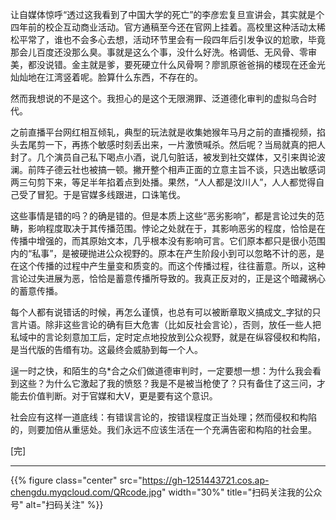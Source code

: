 
让自媒体惊呼“透过这我看到了中国大学的死亡”的李彦宏复旦宣讲会，其实就是个四年前的校企互动商业活动。官方通稿至今还在官网上挂着。高校里这种活动太稀松平常了，谁也不会多心去想，活动环节里会有一段四年后引发争议的尬歌，毕竟那会儿百度还没那么臭。事就是这么个事，没什么好洗。格调低、无风骨、零审美，都没说错。金主就是爹，要死硬立什么风骨啊？廖凯原爸爸捐的楼现在还金光灿灿地在江湾竖着呢。脸算什么东西，不存在的。

然而我想说的不是这个。我担心的是这个无限溯罪、泛道德化审判的虚拟乌合时代。

之前直播平台网红相互倾轧，典型的玩法就是收集她猴年马月之前的直播视频，掐头去尾剪一下，再拣个敏感时刻丢出来，一片激愤喊杀。然后呢？当局就真的把人封了。几个演员自己私下喝点小酒，说几句脏话，被发到社交媒体，又引来舆论波澜。前阵子德云社也被搞一顿。撇开整个相声正面的立意主旨不谈，只选出敏感词两三句剪下来，等足半年掐着点到处播。果然，“人人都是汶川人”，人人都觉得自己受了冒犯。于是官媒多线跟进，口诛笔伐。​

这些事情是错的吗？的确是错的。但是本质上这些“恶劣影响”，都是言论过失的范畴，影响程度取决于其传播范围。悖论之处就在于，其影响恶劣的程度，恰恰是在传播中增强的，而其原始文本，几乎根本没有影响可言。它们原本都只是很小范围内的“私事”，是被硬抛进公众视野的。原本在产生阶段小到可以忽略不计的恶，是在这个传播的过程中产生量变和质变的。而这个传播过程，往往蓄意。所以，这种言论过失进展为恶，恰恰是蓄意传播所导致的。我真正反对的，正是这个暗藏祸心的蓄意传播。​

每个人都有说错话的时候，再怎么谨慎，也总有可以被断章取义搞成文_字狱的只言片语。除非这些言论的确有巨大危害（比如反社会言论），否则，放任一些人把私域中的言论刻意加工后，定时定点地投放到公众视野，就是在纵容侵权和构陷，是当代版的告缗有功。这最终会威胁到每一个人。​

逞一时之快，和陌生的乌*合之众们做道德审判时，一定要想一想：为什么我会看到这些？为什么它激起了我的愤怒？我是不是被当枪使了？只有备住了这三问，才能去价值判断。对于官媒和大V，更是要有这个意识。​

社会应有这样一道底线：有错误言论的，按错误程度正当处理；然而侵权和构陷的，则要加倍从重惩处。我们永远不应该生活在一个充满告密和构陷的社会里。

[完]

---

<!-- {% raw %} -->
{{% figure class="center" src="https://gh-1251443721.cos.ap-chengdu.myqcloud.com/QRcode.jpg" width="30%" title="扫码关注我的公众号" alt="扫码关注" %}}
<!-- {% endraw %} -->
